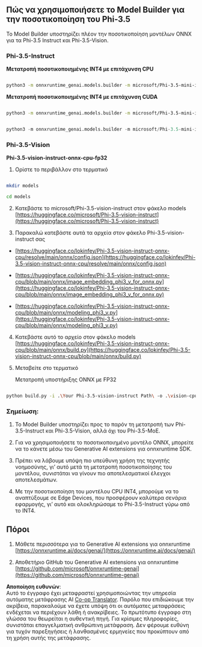 <!--
CO_OP_TRANSLATOR_METADATA:
{
  "original_hash": "3bb9f5c926673593287eddc3741226cb",
  "translation_date": "2025-07-16T22:20:47+00:00",
  "source_file": "md/01.Introduction/04/UsingORTGenAIQuantifyingPhi.md",
  "language_code": "el"
}
-->
## **Πώς να χρησιμοποιήσετε το Model Builder για την ποσοτικοποίηση του Phi-3.5**

Το Model Builder υποστηρίζει πλέον την ποσοτικοποίηση μοντέλων ONNX για τα Phi-3.5 Instruct και Phi-3.5-Vision.

### **Phi-3.5-Instruct**

**Μετατροπή ποσοτικοποιημένης INT4 με επιτάχυνση CPU**

```bash

python3 -m onnxruntime_genai.models.builder -m microsoft/Phi-3.5-mini-instruct  -o ./onnx-cpu -p int4 -e cpu -c ./Phi-3.5-mini-instruct

```

**Μετατροπή ποσοτικοποιημένης INT4 με επιτάχυνση CUDA**

```bash

python3 -m onnxruntime_genai.models.builder -m microsoft/Phi-3.5-mini-instruct  -o ./onnx-cpu -p int4 -e cuda -c ./Phi-3.5-mini-instruct

```

```python

python3 -m onnxruntime_genai.models.builder -m microsoft/Phi-3.5-mini-instruct  -o ./onnx-cpu -p int4 -e cuda -c ./Phi-3.5-mini-instruct

```

### **Phi-3.5-Vision**

**Phi-3.5-vision-instruct-onnx-cpu-fp32**

1. Ορίστε το περιβάλλον στο τερματικό

```bash

mkdir models

cd models 

```

2. Κατεβάστε το microsoft/Phi-3.5-vision-instruct στον φάκελο models  
[https://huggingface.co/microsoft/Phi-3.5-vision-instruct](https://huggingface.co/microsoft/Phi-3.5-vision-instruct)

3. Παρακαλώ κατεβάστε αυτά τα αρχεία στον φάκελο Phi-3.5-vision-instruct σας

- [https://huggingface.co/lokinfey/Phi-3.5-vision-instruct-onnx-cpu/resolve/main/onnx/config.json](https://huggingface.co/lokinfey/Phi-3.5-vision-instruct-onnx-cpu/resolve/main/onnx/config.json)

- [https://huggingface.co/lokinfey/Phi-3.5-vision-instruct-onnx-cpu/blob/main/onnx/image_embedding_phi3_v_for_onnx.py](https://huggingface.co/lokinfey/Phi-3.5-vision-instruct-onnx-cpu/blob/main/onnx/image_embedding_phi3_v_for_onnx.py)

- [https://huggingface.co/lokinfey/Phi-3.5-vision-instruct-onnx-cpu/blob/main/onnx/modeling_phi3_v.py](https://huggingface.co/lokinfey/Phi-3.5-vision-instruct-onnx-cpu/blob/main/onnx/modeling_phi3_v.py)

4. Κατεβάστε αυτό το αρχείο στον φάκελο models  
[https://huggingface.co/lokinfey/Phi-3.5-vision-instruct-onnx-cpu/blob/main/onnx/build.py](https://huggingface.co/lokinfey/Phi-3.5-vision-instruct-onnx-cpu/blob/main/onnx/build.py)

5. Μεταβείτε στο τερματικό

    Μετατροπή υποστήριξης ONNX με FP32

```bash

python build.py -i .\Your Phi-3.5-vision-instruct Path\ -o .\vision-cpu-fp32 -p f32 -e cpu

```

### **Σημείωση:**

1. Το Model Builder υποστηρίζει προς το παρόν τη μετατροπή των Phi-3.5-Instruct και Phi-3.5-Vision, αλλά όχι του Phi-3.5-MoE.

2. Για να χρησιμοποιήσετε το ποσοτικοποιημένο μοντέλο ONNX, μπορείτε να το κάνετε μέσω του Generative AI extensions για onnxruntime SDK.

3. Πρέπει να λάβουμε υπόψη πιο υπεύθυνη χρήση της τεχνητής νοημοσύνης, γι’ αυτό μετά τη μετατροπή ποσοτικοποίησης του μοντέλου, συνιστάται να γίνουν πιο αποτελεσματικοί έλεγχοι αποτελεσμάτων.

4. Με την ποσοτικοποίηση του μοντέλου CPU INT4, μπορούμε να το αναπτύξουμε σε Edge Devices, που προσφέρουν καλύτερα σενάρια εφαρμογής, γι’ αυτό και ολοκληρώσαμε το Phi-3.5-Instruct γύρω από το INT4.

## **Πόροι**

1. Μάθετε περισσότερα για το Generative AI extensions για onnxruntime [https://onnxruntime.ai/docs/genai/](https://onnxruntime.ai/docs/genai/)

2. Αποθετήριο GitHub του Generative AI extensions για onnxruntime [https://github.com/microsoft/onnxruntime-genai](https://github.com/microsoft/onnxruntime-genai)

**Αποποίηση ευθυνών**:  
Αυτό το έγγραφο έχει μεταφραστεί χρησιμοποιώντας την υπηρεσία αυτόματης μετάφρασης AI [Co-op Translator](https://github.com/Azure/co-op-translator). Παρόλο που επιδιώκουμε την ακρίβεια, παρακαλούμε να έχετε υπόψη ότι οι αυτόματες μεταφράσεις ενδέχεται να περιέχουν λάθη ή ανακρίβειες. Το πρωτότυπο έγγραφο στη γλώσσα του θεωρείται η αυθεντική πηγή. Για κρίσιμες πληροφορίες, συνιστάται επαγγελματική ανθρώπινη μετάφραση. Δεν φέρουμε ευθύνη για τυχόν παρεξηγήσεις ή λανθασμένες ερμηνείες που προκύπτουν από τη χρήση αυτής της μετάφρασης.